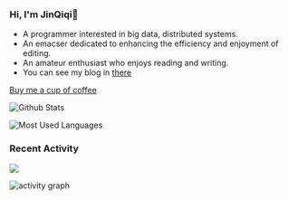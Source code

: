 ### Hi, I'm JinQiqi👋

<!--
**ginqi7/ginqi7** is a ✨ _special_ ✨ repository because its `README.md` (this file) appears on your GitHub profile.


-->

- A programmer interested in big data, distributed systems.
- An emacser dedicated to enhancing the efficiency and enjoyment of editing.
- An amateur enthusiast who enjoys reading and writing.
- You can see my blog in [there](https://qiqijin.com/)

[Buy me a cup of coffee](https://afdian.net/a/ginqi7)

![Github Stats](https://github-readme-stats.vercel.app/api?username=ginqi7&count_private=true&show_icons=true&include_all_commits=true)

![Most Used Languages](https://github-readme-stats.vercel.app/api/top-langs/?username=ginqi7&layout=compact&langs_count=100&hide=HTML,TeX,Roff,Makefile,CSS,Gherkin,PHP,Perl)

### Recent Activity

![](https://github-profile-summary-cards.vercel.app/api/cards/profile-details?username=ginqi7&theme=vue)
  
![activity graph](https://github-readme-activity-graph.vercel.app/graph?username=ginqi7&theme=github-light&hide_border=true)
